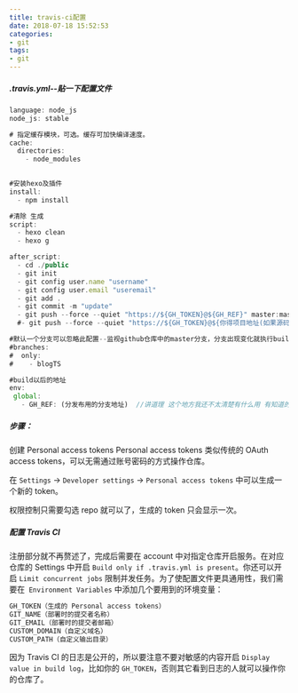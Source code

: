```yaml
---
title: travis-ci配置
date: 2018-07-18 15:52:53
categories:
- git
tags:
- git
---
```

##### .travis.yml--贴一下配置文件
```JavaScript
language: node_js
node_js: stable

# 指定缓存模块，可选。缓存可加快编译速度。
cache:
  directories:
    - node_modules

    
#安装hexo及插件
install:
  - npm install  

#清除 生成
script:
  - hexo clean  
  - hexo g

after_script:
  - cd ./public
  - git init
  - git config user.name "username"
  - git config user.email "useremail"
  - git add .
  - git commit -m "update"
  - git push --force --quiet "https://${GH_TOKEN}@${GH_REF}" master:master
  #- git push --force --quiet "https://${GH_TOKEN}@${你得项目地址(如果源码跟发布的不在一个分支 这里是分发布用的分支地址)，不带https}" master:master

#默认一个分支可以忽略此配置--监视github仓库中的master分支，分支出现变化就执行build
#branches:
#  only:
#    - blogTS

#build以后的地址
env:
 global:
   - GH_REF: (分发布用的分支地址)  //讲道理 这个地方我还不太清楚有什么用 有知道的可以告诉我下
```
##### 步骤：
创建 Personal access tokens
Personal access tokens 类似传统的 OAuth access tokens，可以无需通过账号密码的方式操作仓库。

在 `Settings` -> `Developer settings` -> `Personal access tokens` 中可以生成一个新的 token。

权限控制只需要勾选 repo 就可以了，生成的 token 只会显示一次。

##### 配置 Travis CI
注册部分就不再赘述了，完成后需要在 account 中对指定仓库开启服务。在对应仓库的 Settings 中开启 `Build only if .travis.yml is present`。你还可以开启 `Limit concurrent jobs` 限制并发任务。为了使配置文件更具通用性，我们需要在` Environment Variables` 中添加几个要用到的环境变量：
```JavaScript
GH_TOKEN（生成的 Personal access tokens）
GIT_NAME（部署时的提交者名称）
GIT_EMAIL（部署时的提交者邮箱）
CUSTOM_DOMAIN（自定义域名）
CUSTOM_PATH（自定义输出目录）
```
因为 Travis CI 的日志是公开的，所以要注意不要对敏感的内容开启 `Display value in build log`，比如你的 `GH_TOKEN`，否则其它看到日志的人就可以操作你的仓库了。
